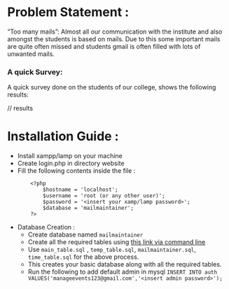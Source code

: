 # Problem Statement :
“Too many mails”: Almost all our communication with the institute and also amongst the
students is based on mails. Due to this some important mails are quite often missed and students
gmail is often filled with lots of unwanted mails.

### A quick Survey:
A quick survey done on the students of our college, shows the following results:

// results


# Installation Guide :
* Install xampp/lamp on your machine
* Create login.php in directory website
* Fill the following contents inside the file :
	```
		<?php
			$hostname = 'localhost';
			$username = 'root (or any other user)';
			$password = '<insert your xamp/lamp password>';
			$database = 'mailmaintainer';
		?>
	```
* Database Creation :
	* Create database named ```mailmaintainer```
	* Create all the required tables using [this link via command line](https://stackoverflow.com/a/16486033)
	* Use ```main_table.sql``` , ```temp_table.sql```, ```mailmaintainer.sql```, ```time_table.sql``` for the above process.
	* This creates your basic database along with all the required tables.
	* Run the following to add default admin in mysql ``` INSERT INTO auth VALUES('manageevents123@gmail.com','<insert admin password>'); ```


